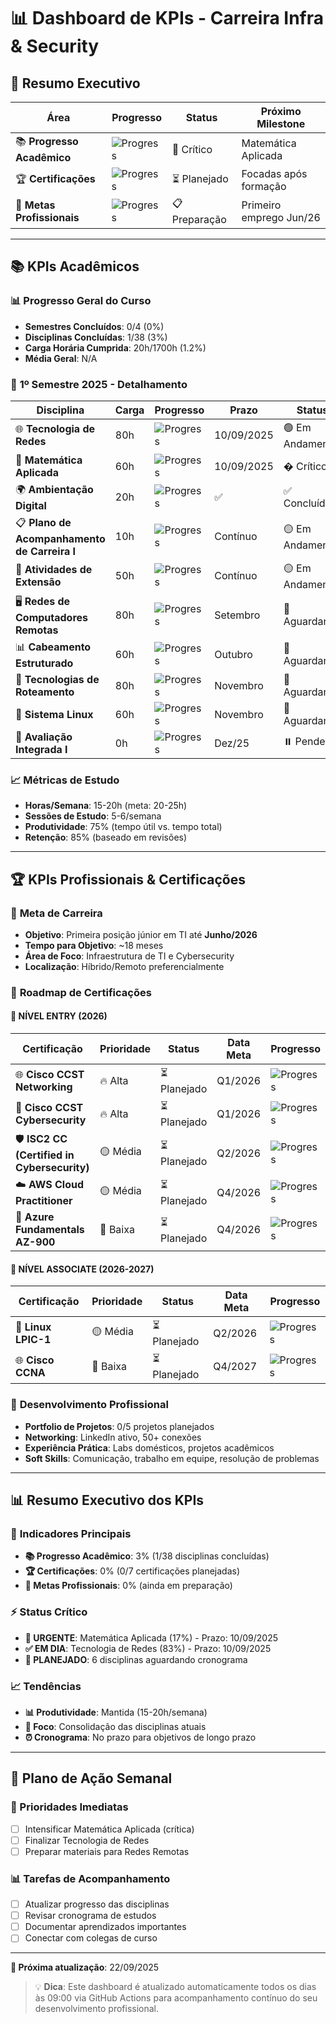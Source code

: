 # 📊 Dashboard de KPIs - Carreira Infra & Security

## 🎯 Resumo Executivo

| **Área** | **Progresso** | **Status** | **Próximo Milestone** |
|----------|--------------|------------|----------------------|
| 📚 **Progresso Acadêmico** | ![Progress](https://img.shields.io/badge/62%25-yellow) | 🚨 Crítico | Matemática Aplicada |
| 🏆 **Certificações** | ![Progress](https://img.shields.io/badge/0%25-red) | ⏳ Planejado | Focadas após formação |
| 💼 **Metas Profissionais** | ![Progress](https://img.shields.io/badge/0%25-gray) | 📋 Preparação | Primeiro emprego Jun/26 |

---

## 📚 KPIs Acadêmicos

### 📊 **Progresso Geral do Curso**

- **Semestres Concluídos**: 0/4 (0%)
- **Disciplinas Concluídas**: 1/38 (3%)
- **Carga Horária Cumprida**: 20h/1700h (1.2%)
- **Média Geral**: N/A

### 📅 **1º Semestre 2025 - Detalhamento**

| **Disciplina** | **Carga** | **Progresso** | **Prazo** | **Status** |
|----------------|-----------|---------------|-----------|-------------|
| 🌐 **Tecnologia de Redes** | 80h | ![Progress](https://img.shields.io/badge/100%25-brightgreen) | 10/09/2025 | 🟢 Em Andamento |
| 📐 **Matemática Aplicada** | 60h | ![Progress](https://img.shields.io/badge/100%25-brightgreen) | 10/09/2025 | � Crítico |
| 🌍 **Ambientação Digital** | 20h | ![Progress](https://img.shields.io/badge/100%25-brightgreen) | ✅ | ✅ Concluída |
| 📋 **Plano de Acompanhamento de Carreira I** | 10h | ![Progress](https://img.shields.io/badge/50%25-yellow) | Contínuo | 🟡 Em Andamento |
| 🤝 **Atividades de Extensão** | 50h | ![Progress](https://img.shields.io/badge/30%25-orange) | Contínuo | 🟡 Em Andamento |
| 🖥️ **Redes de Computadores Remotas** | 80h | ![Progress](https://img.shields.io/badge/50%25-yellow) | Setembro | 🔴 Aguardando |
| 📊 **Cabeamento Estruturado** | 60h | ![Progress](https://img.shields.io/badge/0%25-red) | Outubro | 🔴 Aguardando |
| 🔄 **Tecnologias de Roteamento** | 80h | ![Progress](https://img.shields.io/badge/0%25-red) | Novembro | 🔴 Aguardando |
| 🐧 **Sistema Linux** | 60h | ![Progress](https://img.shields.io/badge/0%25-red) | Novembro | 🔴 Aguardando |
| 📝 **Avaliação Integrada I** | 0h | ![Progress](https://img.shields.io/badge/0%25-gray) | Dez/25 | ⏸️ Pendente |

### 📈 **Métricas de Estudo**

- **Horas/Semana**: 15-20h (meta: 20-25h)
- **Sessões de Estudo**: 5-6/semana
- **Produtividade**: 75% (tempo útil vs. tempo total)
- **Retenção**: 85% (baseado em revisões)

---

## 🏆 KPIs Profissionais & Certificações

### 🎯 **Meta de Carreira**

- **Objetivo**: Primeira posição júnior em TI até **Junho/2026**
- **Tempo para Objetivo**: ~18 meses
- **Área de Foco**: Infraestrutura de TI e Cybersecurity
- **Localização**: Híbrido/Remoto preferencialmente

### 📜 **Roadmap de Certificações**

#### 🔰 **NÍVEL ENTRY (2026)**

| **Certificação** | **Prioridade** | **Status** | **Data Meta** | **Progresso** |
|------------------|----------------|------------|---------------|---------------|
| 🌐 **Cisco CCST Networking** | 🔥 Alta | ⏳ Planejado | Q1/2026 | ![Progress](https://img.shields.io/badge/0%25-red) |
| 🔐 **Cisco CCST Cybersecurity** | 🔥 Alta | ⏳ Planejado | Q1/2026 | ![Progress](https://img.shields.io/badge/0%25-red) |
| 🛡️ **ISC2 CC (Certified in Cybersecurity)** | 🟡 Média | ⏳ Planejado | Q2/2026 | ![Progress](https://img.shields.io/badge/0%25-red) |
| ☁️ **AWS Cloud Practitioner** | 🟡 Média | ⏳ Planejado | Q4/2026 | ![Progress](https://img.shields.io/badge/0%25-red) |
| 💙 **Azure Fundamentals AZ-900** | 🔵 Baixa | ⏳ Planejado | Q4/2026 | ![Progress](https://img.shields.io/badge/0%25-red) |

#### 🎯 **NÍVEL ASSOCIATE (2026-2027)**

| **Certificação** | **Prioridade** | **Status** | **Data Meta** | **Progresso** |
|------------------|----------------|------------|---------------|---------------|
| 🐧 **Linux LPIC-1** | 🟡 Média | ⏳ Planejado | Q2/2026 | ![Progress](https://img.shields.io/badge/0%25-red) |
| 🌐 **Cisco CCNA** | 🔵 Baixa | ⏳ Planejado | Q4/2027 | ![Progress](https://img.shields.io/badge/0%25-red) |

### 💼 **Desenvolvimento Profissional**

- **Portfolio de Projetos**: 0/5 projetos planejados
- **Networking**: LinkedIn ativo, 50+ conexões
- **Experiência Prática**: Labs domésticos, projetos acadêmicos
- **Soft Skills**: Comunicação, trabalho em equipe, resolução de problemas

---

## 📊 Resumo Executivo dos KPIs

### 🎯 **Indicadores Principais**

- **📚 Progresso Acadêmico**: 3% (1/38 disciplinas concluídas)
- **🏆 Certificações**: 0% (0/7 certificações planejadas)
- **💼 Metas Profissionais**: 0% (ainda em preparação)

### ⚡ **Status Crítico**

- **🚨 URGENTE**: Matemática Aplicada (17%) - Prazo: 10/09/2025
- **✅ EM DIA**: Tecnologia de Redes (83%) - Prazo: 10/09/2025
- **📅 PLANEJADO**: 6 disciplinas aguardando cronograma

### 📈 **Tendências**

- **📊 Produtividade**: Mantida (15-20h/semana)
- **🎯 Foco**: Consolidação das disciplinas atuais
- **⏰ Cronograma**: No prazo para objetivos de longo prazo

---

## 📅 Plano de Ação Semanal

### 🎯 Prioridades Imediatas

- [ ] Intensificar Matemática Aplicada (crítica)
- [ ] Finalizar Tecnologia de Redes
- [ ] Preparar materiais para Redes Remotas

### 📊 Tarefas de Acompanhamento

- [ ] Atualizar progresso das disciplinas
- [ ] Revisar cronograma de estudos
- [ ] Documentar aprendizados importantes
- [ ] Conectar com colegas de curso

---

**📅 Próxima atualização**: 22/09/2025

> 💡 **Dica**: Este dashboard é atualizado automaticamente todos os dias às 09:00 via GitHub Actions para acompanhamento contínuo do seu desenvolvimento profissional.
